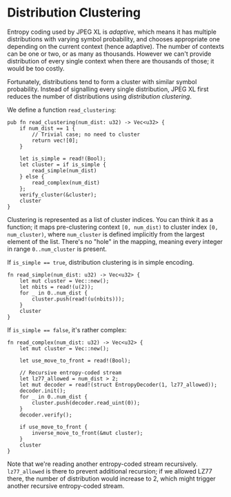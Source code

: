 # Distribution Clustering

Entropy coding used by JPEG XL is *adaptive*, which means it has multiple distributions with varying
symbol probability, and chooses appropriate one depending on the current context (hence adaptive).
The number of contexts can be one or two, or as many as thousands. However we can't provide
distribution of every single context when there are thousands of those; it would be too costly.

Fortunately, distributions tend to form a cluster with similar symbol probability. Instead of
signalling every single distribution, JPEG XL first reduces the number of distributions using
*distribution clustering*.

We define a function `read_clustering`:

```
pub fn read_clustering(num_dist: u32) -> Vec<u32> {
    if num_dist == 1 {
        // Trivial case; no need to cluster
        return vec![0];
    }

    let is_simple = read!(Bool);
    let cluster = if is_simple {
        read_simple(num_dist)
    } else {
        read_complex(num_dist)
    };
    verify_cluster(&cluster);
    cluster
}
```

Clustering is represented as a list of cluster indices. You can think it as a function; it maps
pre-clustering context `[0, num_dist)` to cluster index `[0, num_cluster)`, where `num_cluster` is
defined implicitly from the largest element of the list. There's no "hole" in the mapping, meaning
every integer in range `0..num_cluster` is present.

If `is_simple == true`, distribution clustering is in simple encoding.

```
fn read_simple(num_dist: u32) -> Vec<u32> {
    let mut cluster = Vec::new();
    let nbits = read!(u(2));
    for _ in 0..num_dist {
        cluster.push(read!(u(nbits)));
    }
    cluster
}
```

If `is_simple == false`, it's rather complex:

```
fn read_complex(num_dist: u32) -> Vec<u32> {
    let mut cluster = Vec::new();

    let use_move_to_front = read!(Bool);

    // Recursive entropy-coded stream
    let lz77_allowed = num_dist > 2;
    let mut decoder = read!(struct EntropyDecoder(1, lz77_allowed));
    decoder.init();
    for _ in 0..num_dist {
        cluster.push(decoder.read_uint(0));
    }
    decoder.verify();

    if use_move_to_front {
        inverse_move_to_front(&mut cluster);
    }
    cluster
}
```

Note that we're reading another entropy-coded stream recursively. `lz77_allowed` is there to prevent
additional recursion; if we allowed LZ77 there, the number of distribution would increase to 2,
which might trigger another recursive entropy-coded stream.
